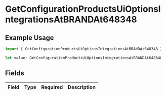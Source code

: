 # GetConfigurationProductsUiOptionsIntegrationsAtBRANDAt648348

## Example Usage

```typescript
import { GetConfigurationProductsUiOptionsIntegrationsAtBRANDAt648348 } from "@vercel/sdk/models/getconfigurationproductsop.js";

let value: GetConfigurationProductsUiOptionsIntegrationsAtBRANDAt648348 = {};
```

## Fields

| Field       | Type        | Required    | Description |
| ----------- | ----------- | ----------- | ----------- |